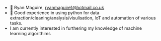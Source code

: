 - 👋 Ryan Maguire, ryanmaguire1@hotmail.co.uk
- 👀 Good experience in using python for data extraction/cleaning/analysis/visulisation, IoT and automation of various tasks.
- I am currently interested in furthering my knowledge of machine learning algorithims 



